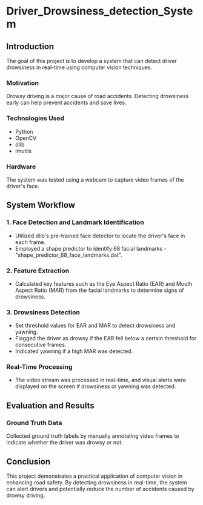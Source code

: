 # Driver_Drowsiness_detection_System

## Introduction

The goal of this project is to develop a system that can detect driver drowsiness in real-time using computer vision techniques.

### Motivation
Drowsy driving is a major cause of road accidents. Detecting drowsiness early can help prevent accidents and save lives.

### Technologies Used
- Python
- OpenCV
- dlib
- imutils

### Hardware
The system was tested using a webcam to capture video frames of the driver's face.

## System Workflow

### 1. Face Detection and Landmark Identification
- Utilized dlib's pre-trained face detector to locate the driver's face in each frame.
- Employed a shape predictor to identify 68 facial landmarks - "shape_predictor_68_face_landmarks.dat".

### 2. Feature Extraction
- Calculated key features such as the Eye Aspect Ratio (EAR) and Mouth Aspect Ratio (MAR) from the facial landmarks to determine signs of drowsiness.

### 3. Drowsiness Detection
- Set threshold values for EAR and MAR to detect drowsiness and yawning.
- Flagged the driver as drowsy if the EAR fell below a certain threshold for consecutive frames.
- Indicated yawning if a high MAR was detected.

### Real-Time Processing
- The video stream was processed in real-time, and visual alerts were displayed on the screen if drowsiness or yawning was detected.

## Evaluation and Results

### Ground Truth Data
Collected ground truth labels by manually annotating video frames to indicate whether the driver was drowsy or not.

## Conclusion

This project demonstrates a practical application of computer vision in enhancing road safety. By detecting drowsiness in real-time, the system can alert drivers and potentially reduce the number of accidents caused by drowsy driving.
